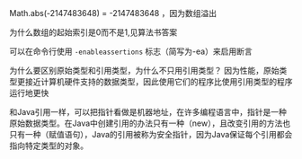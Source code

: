 Math.abs(-2147483648) = -2147483648 ，因为数组溢出

为什么数组的起始索引是0而不是1,见算法书答案

可以在命令行使用 `-enableassertions` 标志（简写为-ea）来启用断言

为什么要区别原始类型和引用类型，为什么不只用引用类型？ 因为性能，原始类型更接近计算机硬件支持的数据类型，因此使用它们的程序比使用引用类型的程序运行地更快

和Java引用一样，可以把指针看做是机器地址，在许多编程语言中，指针是一种原始数据类型。在Java中创建引用的办法只有一种（new），且改变引用的方法也只有一种（赋值语句），Java的引用被称为安全指针，因为Java保证每个引用都会指向特定类型的对象。
